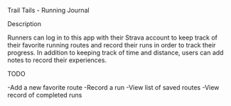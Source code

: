 Trail Tails - Running Journal

Description

Runners can log in to this app with their Strava account to keep track of their favorite
running routes and record their runs in order to track their progress. In addition to
keeping track of time and distance, users can add notes to record their experiences. 

TODO

-Add a new favorite route
-Record a run
-View list of saved routes
-View record of completed runs